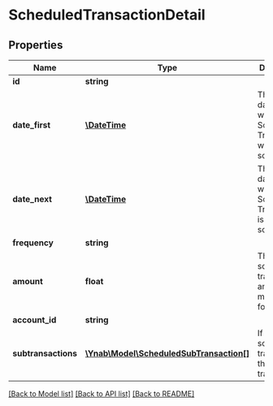 # ScheduledTransactionDetail

## Properties
Name | Type | Description | Notes
------------ | ------------- | ------------- | -------------
**id** | **string** |  | 
**date_first** | [**\DateTime**](\DateTime.md) | The first date for which the Scheduled Transaction was scheduled. | 
**date_next** | [**\DateTime**](\DateTime.md) | The next date for which the Scheduled Transaction is scheduled. | 
**frequency** | **string** |  | 
**amount** | **float** | The scheduled transaction amount in milliunits format | 
**account_id** | **string** |  | 
**subtransactions** | [**\Ynab\Model\ScheduledSubTransaction[]**](ScheduledSubTransaction.md) | If a split scheduled transaction, the sub-transactions. | 

[[Back to Model list]](../README.md#documentation-for-models) [[Back to API list]](../README.md#documentation-for-api-endpoints) [[Back to README]](../README.md)



